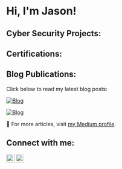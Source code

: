 <h1>Hi, I'm Jason! </h1>

<h2>Cyber Security Projects:</h2>

 
<h2>Certifications:</h2>

<h2>Blog Publications:</h2>

Click below to read my latest blog posts:

[![Blog](https://img.shields.io/badge/Read%20Blog-The%20Rise%20of%20Insider%20Threats%3A%20What%20Every%20Organization%20Should%20Know-brightgreen)](https://jasonvictor19.medium.com/the-rise-of-insider-threats-what-every-organization-should-know-d3857b921f6e)

[![Blog](https://img.shields.io/badge/Read%20Blog-Risk%20and%20Remedies%20of%20Cloud%20Misconfigurations-brightgreen)](https://medium.com/@jasonvictor19/risk-and-remedies-of-cloud-misconfigurations-f64de34fbaa0)

🔗 For more articles, visit [my Medium profile](https://medium.com/@jasonvictor19).








<h2>Connect with me:</h2>

<a href="https://linkedin.com">
  <img align="left" alt="LinkedIn" width="22px" src="https://cdn.jsdelivr.net/npm/simple-icons@v3/icons/linkedin.svg" />
</a>

<a href="https://medium.com/@jasonvictor19">
  <img align="left" alt="Medium" width="22px" src="https://cdn-icons-png.flaticon.com/512/2111/2111505.png" />
</a>

<!-- Make sure to add some space after the icons -->
<br />
<br />

<!-- Now add your actual link references below -->
[linkedin]: https://linkedin.com
[medium]: https://medium.com/@jasonvictor19


